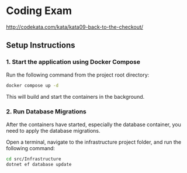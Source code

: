 # Coding Exam

http://codekata.com/kata/kata09-back-to-the-checkout/

## Setup Instructions

### 1. Start the application using Docker Compose


Run the following command from the project root directory:

```bash
docker compose up -d
```

This will build and start the containers in the background.

### 2. Run Database Migrations

After the containers have started, especially the database container, you need to apply the database migrations.

Open a terminal, navigate to the infrastructure project folder, and run the following command:

```bash
cd src/Infrastructure
dotnet ef database update
```
